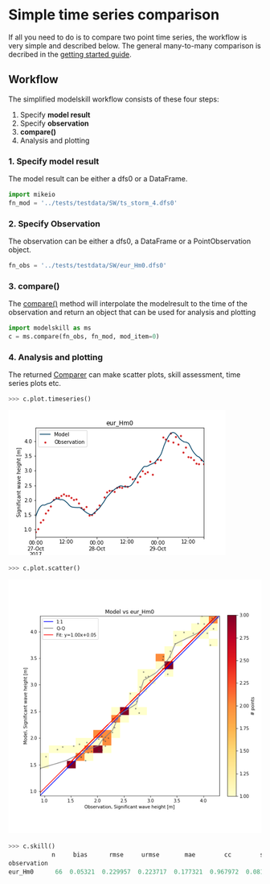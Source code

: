 Simple time series comparison
=============================

If all you need to do is to compare two point time series, the workflow
is very simple and described below. The general many-to-many comparison
is decribed in the [getting started guide](getting-started.md).

Workflow
--------

The simplified modelskill workflow consists of these four steps:

1.  Specify **model result**
2.  Specify **observation**
3.  **compare()**
4.  Analysis and plotting

### 1. Specify model result

The model result can be either a dfs0 or a DataFrame.

```python
import mikeio
fn_mod = '../tests/testdata/SW/ts_storm_4.dfs0'
```

### 2. Specify Observation

The observation can be either a dfs0, a DataFrame or a PointObservation
object.

```python
fn_obs = '../tests/testdata/SW/eur_Hm0.dfs0'
```

### 3. compare()

The [compare()](api/compare.md#modelskill.compare) method will
interpolate the modelresult to the time of the observation and return an
object that can be used for analysis and plotting

```python
import modelskill as ms
c = ms.compare(fn_obs, fn_mod, mod_item=0)
```

### 4. Analysis and plotting

The returned
[Comparer](api/compare.md#modelskill.comparison.Comparer) can make
scatter plots, skill assessment, time series plots etc.

```python
>>> c.plot.timeseries()
```

![image](images/ts_plot.png)

```python
>>> c.plot.scatter()
```

![image](images/scatter_plot.png)

```python
>>> c.skill()
            n     bias      rmse     urmse       mae        cc        si        r2
observation
eur_Hm0      66  0.05321  0.229957  0.223717  0.177321  0.967972  0.081732  0.929005
```
